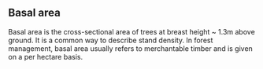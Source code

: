 ## Basal area

Basal area is the cross-sectional area of trees at breast height ~ 1.3m above ground. It is a common way to describe stand density. In forest management, basal area usually refers to merchantable timber and is given on a per hectare basis.
